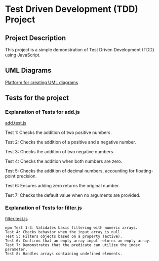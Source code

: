 <!-- @format -->

# Test Driven Development (TDD) Project

## Project Description

This project is a simple demonstration of Test Driven Development (TDD) using JavaScript.

## UML Diagrams

[Platform for creating UML diagrams](https://www.websequencediagrams.com/)

## Tests for the project

### Explanation of Tests for add.js

[add.test.js](./test/add.test.js)

Test 1: Checks the addition of two positive numbers.

Test 2: Checks the addition of a positive and a negative number.

Test 3: Checks the addition of two negative numbers.

Test 4: Checks the addition when both numbers are zero.

Test 5: Checks the addition of decimal numbers, accounting for floating-point precision.

Test 6: Ensures adding zero returns the original number.

Test 7: Checks the default value when no arguments are provided.


### Explanation of Tests for filter.js

[filter.test.js](./test/filter.test.js)

    npm Test 1-3: Validates basic filtering with numeric arrays.
    Test 4: Checks behavior when the input array is null.
    Test 5: Filters objects based on a property (active).
    Test 6: Confirms that an empty array input returns an empty array.
    Test 7: Demonstrates that the predicate can utilize the index parameter.
    Test 8: Handles arrays containing undefined elements.